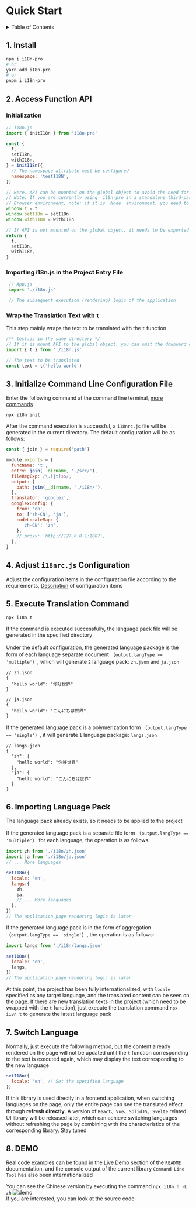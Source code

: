 
# Quick Start

<details >
  <summary>Table of Contents</summary>

  &emsp;&emsp;[1. Install](#1-install)<br/>
  &emsp;&emsp;[2. Access Function API](#2-access-function-api)<br/>
  &emsp;&emsp;&emsp;&emsp;[Initialization](#initialization)<br/>
  &emsp;&emsp;&emsp;&emsp;[Importing i18n.js in the Project Entry File](#importing-i18njs-in-the-project-entry-file)<br/>
  &emsp;&emsp;&emsp;&emsp;[Wrap the Translation Text with  `t` ](#wrap-the-translation-text-with--t-)<br/>
  &emsp;&emsp;[3. Initialize Command Line Configuration File](#3-initialize-command-line-configuration-file)<br/>
  &emsp;&emsp;[4. Adjust  `i18nrc.js`  Configuration](#4-adjust--i18nrcjs--configuration)<br/>
  &emsp;&emsp;[5. Execute Translation Command](#5-execute-translation-command)<br/>
  &emsp;&emsp;[6. Importing Language Pack](#6-importing-language-pack)<br/>
  &emsp;&emsp;[7. Switch Language](#7-switch-language)<br/>
  &emsp;&emsp;[8. DEMO](#8-demo)<br/>

</details>

## 1. Install

```bash
npm i i18n-pro
# or
yarn add i18n-pro
# or
pnpm i i18n-pro
```

## 2. Access Function API

### Initialization

```js
// i18n.js
import { initI18n } from 'i18n-pro'

const {
  t,
  setI18n,
  withI18n,
} = initI18n({
  // The namespace attribute must be configured
  namespace: 'testI18N',
})

// Here, API can be mounted on the global object to avoid the need for different modules to import API
// Note: If you are currently using  i18n-pro in a standalone third-party library or component, it is not recommended to do so as it may cause naming conflicts with your users' API
// Browser environment, note: if it is  Node  environment, you need to replace  window  with  global 
window.t = t
window.setI18n = setI18n
window.withI18n = withI18n

// If API is not mounted on the global object, it needs to be exported so that other modules can use the corresponding API
return {
  t,
  setI18n,
  withI18n,
}
```

### Importing i18n.js in the Project Entry File

```js
 // App.js
 import './i18n.js'

 // The subsequent execution (rendering) logic of the application
```

### Wrap the Translation Text with  `t` 
This step mainly wraps the text to be translated with the  `t`  function
```js
/** test.js in the same directory */
// If it is mount API to the global object, you can omit the downward code
import { t } from './i18n.js'

// The text to be translated
const text = t('hello world')
```


## 3. Initialize Command Line Configuration File
Enter the following command at the command line terminal, [more commands](https://github.com/eyelly-wu/i18n-pro/blob/vdoc/docs/dist/COMMAND_LINE.md#command-list)
```bash
npx i18n init 
```
After the command execution is successful, a  `i18nrc.js`  file will be generated in the current directory. The default configuration will be as follows:
```js
const { join } = require('path')

module.exports = {
  funcName: 't',
  entry: join(__dirname, './src/'),
  fileRegExp: /\.[jt]s$/,
  output: {
    path: join(__dirname, './i18n/'),
  },
  translator: 'googlex',
  googlexConfig: {
    from: 'en',
    to: ['zh-CN', 'ja'],
    codeLocaleMap: {
      'zh-CN': 'zh',
    },
    // proxy: 'http://127.0.0.1:1087',
  },
}
```


## 4. Adjust  `i18nrc.js`  Configuration
Adjust the configuration items in the configuration file according to the requirements, [Description](https://github.com/eyelly-wu/i18n-pro/blob/vdoc/docs/dist/COMMAND_LINE.md#1--i18nrcjs--configuration) of configuration items

## 5. Execute Translation Command

```bash
npx i18n t 
```
If the command is executed successfully, the language pack file will be generated in the specified directory<br /><br />Under the default configuration, the generated language package is the form of each language separate document （`output.langType == 'multiple'`）, which will generate  `2`  language pack:  `zh.json`  and  `ja.json` 
```text
// zh.json
{
  "hello world": "你好世界"
}

// ja.json
{
  "hello world": "こんにちは世界"
}
```
If the generated language pack is a polymerization form （`output.langType == 'single'`）, it will generate  `1`  language package:  `langs.json` 
```text
// langs.json
{
  "zh": {
    "hello world": "你好世界"
  },
  "ja": {
    "hello world": "こんにちは世界"
  }
}
```


## 6. Importing Language Pack
The language pack already exists, so it needs to be applied to the project

If the generated language pack is a separate file form （`output.langType == 'multiple'`） for each language, the operation is as follows:
```js
import zh from './i18n/zh.json'
import ja from './i18n/ja.json'
// ... More languages

setI18n({
  locale: 'en',
  langs:{
    zh,
    ja,
    // ... More languages
  },
})
// The application page rendering logic is later
```
If the generated language pack is in the form of aggregation （`output.langType == 'single'`）, the operation is as follows:
```js
import langs from './i18n/langs.json'

setI18n({
  locale: 'en',
  langs,
})
// The application page rendering logic is later
```
At this point, the project has been fully internationalized, with  `locale`  specified as any target language, and the translated content can be seen on the page. If there are new translation texts in the project (which need to be wrapped with the  `t`  function), just execute the translation command  `npx i18n t`  to generate the latest language pack

## 7. Switch Language
Normally, just execute the following method, but the content already rendered on the page will not be updated until the  `t`  function corresponding to the text is executed again, which may display the text corresponding to the new language
```js
setI18n({
  locale: 'en', // Set the specified language
})
```
If this library is used directly in a frontend application, when switching languages on the page, only the entire page can see the translated effect through **refresh directly**. A version of  `React`、`Vue`、`SolidJS`、`Svelte`  related UI library will be released later, which can achieve switching languages without refreshing the page by combining with the characteristics of the corresponding library. Stay tuned

## 8. DEMO
Real code examples can be found in the  [Live Demo](https://github.com/eyelly-wu/i18n-pro/tree/vdoc#live-demo)  section of the  `README`  documentation, and the console output of the current library  `Command Line Tool`  has also been internationalized

You can see the Chinese version by executing the command  `npx i18n h -L zh` 
![demo](https://s3.bmp.ovh/imgs/2023/05/02/cc60f507a8f76a81.gif "demo")<br />If you are interested, you can look at the source code